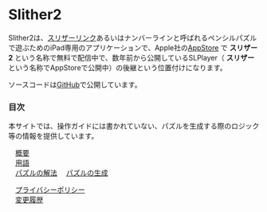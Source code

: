 # Slither2
Slither2は、[スリザーリンク](http://ja.wikipedia.org/wiki/スリザーリンク)あるいはナンバーラインと呼ばれるペンシルパズルで遊ぶためのiPad専用のアプリケーションで、Apple社の[AppStore](https://apps.apple.com/app/id1473823135) で **スリザー2** という名称で無料で配信中で、数年前から公開しているSLPlayer（ **スリザー** という名称でAppStoreで公開中）の後継という位置付けになります。  

ソースコードは[GitHub](https://github.com/kj-oz/Slither2)で公開しています。

### 目次

本サイトでは、操作ガイドには書かれていない、パズルを生成する際のロジック等の情報を提供しています。

　[概要](./general.html)  
　[用語](./terms.html)  
　[パズルの解法](./solver.html)
　[パズルの生成](./generation.html)

　[プライバシーポリシー](./privacy.html)  
　[変更履歴](./history.html)


